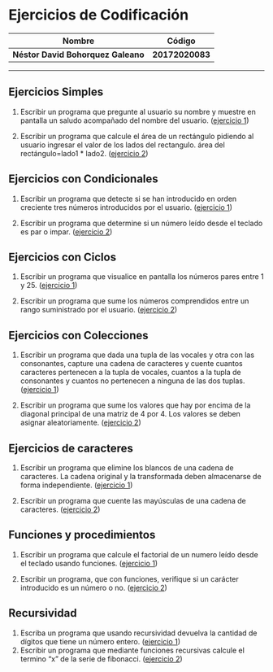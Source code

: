 Ejercicios de Codificación
============
Nombre | Código
--|--
__Néstor David Bohorquez Galeano__ | __20172020083__
---

Ejercicios Simples
---
1.  Escribir un programa que pregunte al usuario su nombre y muestre en pantalla un saludo acompañado del nombre del usuario. ([ejercicio 1](https://github.com/DavidBohorquez/Codificacion/blob/master/Simples/es1.py))

2. Escribir un programa que calcule el área de un rectángulo pidiendo al usuario ingresar el valor de los lados del rectangulo.
   área del rectángulo=lado1 * lado2. ([ejercicio 2](https://github.com/DavidBohorquez/Codificacion/blob/master/Simples/es2.py))
   
Ejercicios con Condicionales
---
1. Escribir un programa que detecte si se han introducido en orden creciente tres números introducidos por el usuario. ([ejercicio 1](https://github.com/DavidBohorquez/Codificacion/blob/master/ec1.py))

2. Escribir un programa que determine si un número leído desde el teclado es par o impar. ([ejercicio 2](https://github.com/DavidBohorquez/Codificacion/blob/master/ec2.py))

Ejercicios con Ciclos
---
1. Escribir un programa que visualice en pantalla los números pares entre 1 y 25. ([ejercicio 1](https://github.com/DavidBohorquez/Codificacion/blob/master/ecc1.py))

2. Escribir un programa que sume los números comprendidos entre un rango suministrado por el usuario. ([ejercicio 2](https://github.com/DavidBohorquez/Codificacion/blob/master/ecc2.py))

Ejercicios con Colecciones
---
1. Escribir un programa que dada una tupla de las vocales y otra con las consonantes, capture una cadena de caracteres y cuente cuantos caracteres pertenecen a la tupla de vocales, cuantos a la tupla de consonantes y cuantos no pertenecen a ninguna de las dos tuplas. ([ejercicio 1](https://github.com/DavidBohorquez/Codificacion/blob/master/ecol1.py))

2. Escribir un programa que sume los valores que hay por encima de la diagonal principal de una matriz de 4 por 4. Los valores se deben asignar aleatoriamente. ([ejercicio 2](https://github.com/DavidBohorquez/Codificacion/blob/master/ecol2.py))

Ejercicios de caracteres
---
1. Escribir un programa que elimine los blancos de una cadena de caracteres. La cadena original y la transformada deben almacenarse de forma independiente. ([ejercicio 1](https://github.com/DavidBohorquez/Codificacion/blob/master/ecar1.py))

2. Escribir un programa que cuente las mayúsculas de una cadena de caracteres. ([ejercicio 2](https://github.com/DavidBohorquez/Codificacion/blob/master/ecar2.py))

Funciones y procedimientos
---
1. Escribir un programa que calcule el factorial de un numero leído desde el teclado usando funciones. ([ejercicio 1](https://github.com/DavidBohorquez/Codificacion/blob/master/ef1.py))

2. Escribir un programa, que con funciones, verifique si un carácter introducido es un número o no. ([ejercicio 2](https://github.com/DavidBohorquez/Codificacion/blob/master/ef2.py))

Recursividad
---
1. Escriba un programa que usando recursividad devuelva la cantidad de dígitos que tiene un número entero. ([ejercicio 1](https://github.com/DavidBohorquez/Codificacion/blob/master/er1.py))
2. Escribir un programa que mediante funciones recursivas calcule el termino “x” de la serie de fibonacci. ([ejercicio 2](https://github.com/DavidBohorquez/Codificacion/blob/master/er2.py))

